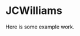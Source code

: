 # JCWilliams
<style>
p {color:black;}
body {
text-align: justify}
</style>
<p> Here is some example work.</p>


